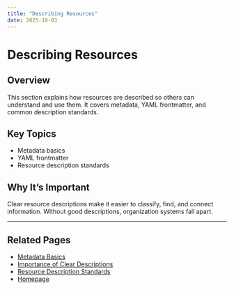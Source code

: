 ```yaml
---
title: "Describing Resources"
date: 2025-10-03
---
```

# Describing Resources

## Overview
This section explains how resources are described so others can understand and use them. It covers metadata, YAML frontmatter, and common description standards.

## Key Topics
- Metadata basics  
- YAML frontmatter  
- Resource description standards  

## Why It’s Important
Clear resource descriptions make it easier to classify, find, and connect information. Without good descriptions, organization systems fall apart.

---
## Related Pages
- [Metadata Basics](page7.md)
- [Importance of Clear Descriptions](page8.md)
- [Resource Description Standards](page9.md)
- [Homepage](../index.md)  